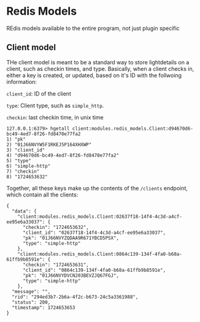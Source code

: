 # Redis Models

REdis models available to the entire program, not just plugin specific


## Client model
THe client model is meant to be a standard way to store lightdetails on a client, such as checkin times, and type. 
Basically, when a client checks in, either a key is created, or updated, based on it's ID with the follwoing information:

`client_id`: ID of the client

`type`: Client type, such as `simple_http`. 

`checkin`: last checkin time, in unix time

```
127.0.0.1:6379> hgetall client:modules.redis_models.Client:d94670d6-bc49-4ed7-8f26-fd8470e77fa2
1) "pk"
2) "01J66NVYW5F1RKEJ5P164XHXWP"
3) "client_id"
4) "d94670d6-bc49-4ed7-8f26-fd8470e77fa2"
5) "type"
6) "simple-http"
7) "checkin"
8) "1724653632"
```

Together, all these keys make up the contents of the `/clients` endpoint, which contain all the clients:

```
{
  "data": {
    "client:modules.redis_models.Client:02637f18-14f4-4c3d-a4cf-ee95e6a33037": {
      "checkin": "1724653632",
      "client_id": "02637f18-14f4-4c3d-a4cf-ee95e6a33037",
      "pk": "01J66NVYZQDAA9R671YBCD5PSX",
      "type": "simple-http"
    },
    "client:modules.redis_models.Client:0864c139-134f-4fa0-b68a-61ffb9b8591e": {
      "checkin": "1724653631",
      "client_id": "0864c139-134f-4fa0-b68a-61ffb9b8591e",
      "pk": "01J66NVYDVCN203BEVZJQ67FGJ",
      "type": "simple-http"
    },
  "message": "",
  "rid": "294ed3b7-2b6a-4f2c-b673-24c5a3361988",
  "status": 200,
  "timestamp": 1724653653
}

```
